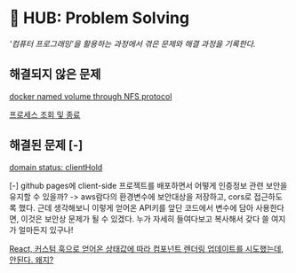 # 󰏢 HUB: Problem Solving

  _'컴퓨터 프로그래밍'을 활용하는 과정에서 겪은 문제와 해결 과정을 기록한다._


## 해결되지 않은 문제

[docker named volume through NFS protocol](/Programing/problem_solving/docker_named_volume_through_NFS_protocol)

[프로세스 조회 및 종료](/Programing/problem_solving/프로세스_조회_및_종료)


## 해결된 문제 [-]

[domain status: clientHold](/Programing/problem_solving/domain_status:_clientHold)

[-] github pages에 client-side 프로젝트를 배포하면서 어떻게 인증정보 관련 보안을 유지할 수 있을까?
-> aws람다의 환경변수에 보안대상을 저장하고, cors로 접근하도록 했다. 근데 생각해보니 이렇게 얻어온 API키를 앞단 코드에서 변수에 담아 사용한다면, 이것은 보안상 문제가 될 수 있겠다.
누가 자세히 들여다보고 복사해서 갖다 쓸 여지가 얼마든지 있구나!

[React, 커스텀 훅으로 얻어온 상태값에 따라 컴포넌트 렌더링 업데이트를 시도했는데, 안된다. 왜지?](React,_커스텀_훅으로_얻어온_상태값에_따라_컴포넌트_렌더링_업데이트를_시도했는데,_안된다._왜지?)
